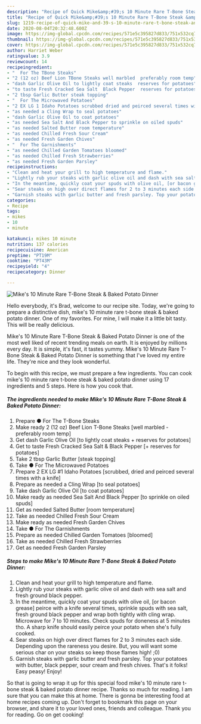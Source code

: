 ```yaml
---
description: "Recipe of Quick Mike&amp;#39;s 10 Minute Rare T-Bone Steak &amp;amp; Baked Potato Dinner"
title: "Recipe of Quick Mike&amp;#39;s 10 Minute Rare T-Bone Steak &amp;amp; Baked Potato Dinner"
slug: 1219-recipe-of-quick-mike-and-39-s-10-minute-rare-t-bone-steak-and-amp-baked-potato-dinner
date: 2020-08-04T20:32:48.600Z
image: https://img-global.cpcdn.com/recipes/571e5c395827d833/751x532cq70/mikes-10-minute-rare-t-bone-steak-baked-potato-dinner-recipe-main-photo.jpg
thumbnail: https://img-global.cpcdn.com/recipes/571e5c395827d833/751x532cq70/mikes-10-minute-rare-t-bone-steak-baked-potato-dinner-recipe-main-photo.jpg
cover: https://img-global.cpcdn.com/recipes/571e5c395827d833/751x532cq70/mikes-10-minute-rare-t-bone-steak-baked-potato-dinner-recipe-main-photo.jpg
author: Harriet Weber
ratingvalue: 3.9
reviewcount: 14
recipeingredient:
- "  For The TBone Steaks"
- "2 (12 oz) Beef Lion TBone Steaks well marbled  preferably room temp"
- "dash Garlic Olive Oil to lightly coat steaks  reserves for potatoes"
- "to taste Fresh Cracked Sea Salt  Black Pepper  reserves for potatoes"
- "2 tbsp Garlic Butter steak topping"
- "  For The Microwaved Potatoes"
- "2 EX LG 1 Idaho Potatoes scrubbed dried and peirced several times with a knife"
- "as needed a Cling Wrap to seal potatoes"
- "dash Garlic Olive Oil to coat potatoes"
- "as needed Sea Salt And Black Pepper to sprinkle on oiled spuds"
- "as needed Salted Butter room temperature"
- "as needed Chilled Fresh Sour Cream"
- "as needed Fresh Garden Chives"
- "  For The Garnishments"
- "as needed Chilled Garden Tomatoes bloomed"
- "as needed Chilled Fresh Strawberries"
- "as needed Fresh Garden Parsley"
recipeinstructions:
- "Clean and heat your grill to high temperature and flame."
- "Lightly rub your steaks with garlic olive oil and dash with sea salt and fresh ground black pepper."
- "In the meantime, quickly coat your spuds with olive oil, [or bacon grease] peirce with a knife several times, sprinkle spuds with sea salt, fresh ground black pepper and wrap both tightly with cling wrap. Microwave for 7 to 10 minutes. Check spuds for doneness at 5 minutes tho. A sharp knife should easily peirce your potato when she&#39;s fully cooked."
- "Sear steaks on high over direct flames for 2 to 3 minutes each side. Depending upon the rareness you desire. But, you will want some serious char on your steaks so keep those flames high! ;0)"
- "Garnish steaks with garlic butter and fresh parsley. Top your potatoes with butter, black pepper, sour cream and fresh chives. That&#39;s it folks! Easy peasy! Enjoy!"
categories:
- Recipe
tags:
- mikes
- 10
- minute

katakunci: mikes 10 minute 
nutrition: 137 calories
recipecuisine: American
preptime: "PT19M"
cooktime: "PT43M"
recipeyield: "4"
recipecategory: Dinner

---
```



![Mike&#39;s 10 Minute Rare T-Bone Steak &amp; Baked Potato Dinner](https://img-global.cpcdn.com/recipes/571e5c395827d833/751x532cq70/mikes-10-minute-rare-t-bone-steak-baked-potato-dinner-recipe-main-photo.jpg)

Hello everybody, it's Brad, welcome to our recipe site. Today, we're going to prepare a distinctive dish, mike&#39;s 10 minute rare t-bone steak &amp; baked potato dinner. One of my favorites. For mine, I will make it a little bit tasty. This will be really delicious.

Mike&#39;s 10 Minute Rare T-Bone Steak &amp; Baked Potato Dinner is one of the most well liked of recent trending meals on earth. It is enjoyed by millions every day. It is simple, it's fast, it tastes yummy. Mike&#39;s 10 Minute Rare T-Bone Steak &amp; Baked Potato Dinner is something that I've loved my entire life. They're nice and they look wonderful.




To begin with this recipe, we must prepare a few ingredients. You can cook mike&#39;s 10 minute rare t-bone steak &amp; baked potato dinner using 17 ingredients and 5 steps. Here is how you cook that.

<!--inarticleads1-->

##### The ingredients needed to make Mike&#39;s 10 Minute Rare T-Bone Steak &amp; Baked Potato Dinner:

1. Prepare  ● For The T-Bone Steaks
1. Make ready 2 (12 oz) Beef Lion T-Bone Steaks [well marbled - preferably room temp]
1. Get dash Garlic Olive Oil [to lightly coat steaks + reserves for potatoes]
1. Get to taste Fresh Cracked Sea Salt &amp; Black Pepper [+ reserves for potatoes]
1. Take 2 tbsp Garlic Butter [steak topping]
1. Take  ● For The Microwaved Potatoes
1. Prepare 2 EX LG #1 Idaho Potatoes [scrubbed, dried and peirced several times with a knife]
1. Prepare as needed a Cling Wrap [to seal potatoes]
1. Take dash Garlic Olive Oil [to coat potatoes]
1. Make ready as needed Sea Salt And Black Pepper [to sprinkle on oiled spuds]
1. Get as needed Salted Butter [room temperature]
1. Take as needed Chilled Fresh Sour Cream
1. Make ready as needed Fresh Garden Chives
1. Take  ● For The Garnishments
1. Prepare as needed Chilled Garden Tomatoes [bloomed]
1. Take as needed Chilled Fresh Strawberries
1. Get as needed Fresh Garden Parsley




<!--inarticleads2-->

##### Steps to make Mike&#39;s 10 Minute Rare T-Bone Steak &amp; Baked Potato Dinner:

1. Clean and heat your grill to high temperature and flame.
1. Lightly rub your steaks with garlic olive oil and dash with sea salt and fresh ground black pepper.
1. In the meantime, quickly coat your spuds with olive oil, [or bacon grease] peirce with a knife several times, sprinkle spuds with sea salt, fresh ground black pepper and wrap both tightly with cling wrap. Microwave for 7 to 10 minutes. Check spuds for doneness at 5 minutes tho. A sharp knife should easily peirce your potato when she&#39;s fully cooked.
1. Sear steaks on high over direct flames for 2 to 3 minutes each side. Depending upon the rareness you desire. But, you will want some serious char on your steaks so keep those flames high! ;0)
1. Garnish steaks with garlic butter and fresh parsley. Top your potatoes with butter, black pepper, sour cream and fresh chives. That&#39;s it folks! Easy peasy! Enjoy!




So that is going to wrap it up for this special food mike&#39;s 10 minute rare t-bone steak &amp; baked potato dinner recipe. Thanks so much for reading. I am sure that you can make this at home. There is gonna be interesting food at home recipes coming up. Don't forget to bookmark this page on your browser, and share it to your loved ones, friends and colleague. Thank you for reading. Go on get cooking!
